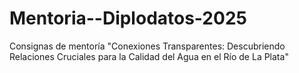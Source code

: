 # Mentoria--Diplodatos-2025
Consignas de mentoría "Conexiones Transparentes: Descubriendo Relaciones Cruciales para la Calidad del Agua en el Río de La Plata"
